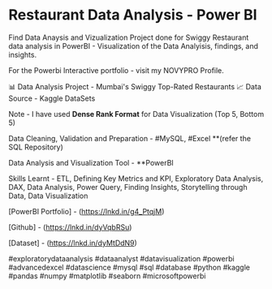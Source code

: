 # Restaurant Data Analysis - Power BI
Find Data Anaysis and Vizualization Project done for Swiggy Restaurant data analysis in PowerBI - Visualization of the Data Analyisis, findings, and insights. 

For the Powerbi Interactive portfolio - visit my NOVYPRO Profile. 

📊 Data Analysis Project - Mumbai's Swiggy Top-Rated Restaurants
📈 
Data Source - Kaggle DataSets

Note - I have used **Dense Rank Format** for Data Visualization (Top 5, Bottom 5)

Data Cleaning, Validation and Preparation - #MySQL, #Excel 
**(refer the SQL Repository)

Data Analysis and Visualization Tool - **PowerBI  

Skills Learnt - ETL, Defining Key Metrics and KPI, Exploratory Data Analysis, DAX, Data Analysis, Power Query, Finding Insights, Storytelling through Data, Data Visualization



[PowerBI Portfolio] - (https://lnkd.in/g4_PtqjM)

[Github] - (https://lnkd.in/dyVqbRSu)

[Dataset] - (https://lnkd.in/dyMtDdN9)



#exploratorydataanalysis #dataanalyst #datavisualization  #powerbi #advancedexcel #datascience #mysql #sql #database #python  #kaggle #pandas #numpy #matplotlib #seaborn #microsoftpowerbi 
